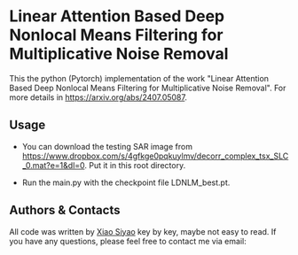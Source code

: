 # Linear Attention Based Deep Nonlocal Means Filtering for Multiplicative Noise Removal

This the python (Pytorch) implementation of the work "Linear Attention Based Deep Nonlocal Means Filtering for Multiplicative Noise Removal". For more details in https://arxiv.org/abs/2407.05087.

## Usage
- You can download the testing SAR image from https://www.dropbox.com/s/4gfkge0pqkuylmv/decorr_complex_tsx_SLC_0.mat?e=1&dl=0. Put it in this root directory.

- Run the main.py with the checkpoint file LDNLM_best.pt.

## Authors & Contacts
All code was written by [Xiao Siyao](https://github.com/ShowiBin) key by key, maybe not easy to read. If you have any questions, please feel free to contact me via email: 